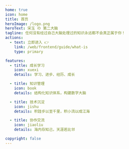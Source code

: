 ```yaml
---
home: true
icon: home
title: 首页
heroImage: /logo.png
heroText: 宋玉 の 第二大脑
tagline: 任何没有经过自己大脑处理过的知识永远都不会真正属于你！
actions:
  - text: 立即进入 👉
    link: /web/frontend/guide/what-is
    type: primary

features:
  - title: 成长学习
    icon: xuexi
    details: 学习、进步、经历、成长

  - title: 知识管理
    icon: book
    details: 结构化知识体系，构建数字大脑

  - title: 技术沉淀
    icon: jishu
    details: 积跬步以至千里，积小流以成江海

  - title: 协作交流
    icon: jiaoliu
    details: 海内存知己，天涯若比邻

copyright: false
---
```

